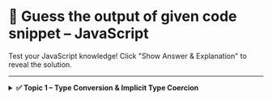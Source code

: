 # 🧠 Guess the output of given code snippet – JavaScript

Test your JavaScript knowledge! Click "Show Answer & Explanation" to reveal the solution.

---

<details>
<summary><strong>✅ Topic 1 – Type Conversion & Implicit Type Coercion</strong></summary>

### Question 1

What will be the output of the given code snippet ?

```javascript
console.log(1+1)
```
<details> <summary>✍ Show Answer & Explanation</summary>
  2
  
  Explanation: Both data type is number. So, addition of two numbers is number.
</details>

### Question 2

How do you print `Hello, World!` in Python?

```javascript
console.log('Hello')
```
<details> <summary>✍ Show Answer & Explanation</summary>
Koushik
</details>

